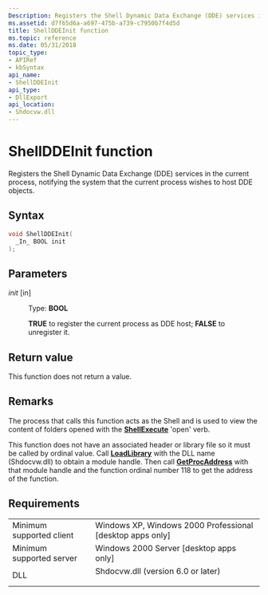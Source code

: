 ```yaml
---
Description: Registers the Shell Dynamic Data Exchange (DDE) services in the current process, notifying the system that the current process wishes to host DDE objects.
ms.assetid: d7f65d6a-a697-475b-a739-c7950b7f4d5d
title: ShellDDEInit function
ms.topic: reference
ms.date: 05/31/2018
topic_type: 
- APIRef
- kbSyntax
api_name: 
- ShellDDEInit
api_type: 
- DllExport
api_location: 
- Shdocvw.dll
---
```


# ShellDDEInit function

Registers the Shell Dynamic Data Exchange (DDE) services in the current process, notifying the system that the current process wishes to host DDE objects.

## Syntax


```C++
void ShellDDEInit(
  _In_ BOOL init
);
```



## Parameters

<dl> <dt>

*init* \[in\]
</dt> <dd>

Type: **BOOL**

**TRUE** to register the current process as DDE host; **FALSE** to unregister it.

</dd> </dl>

## Return value

This function does not return a value.

## Remarks

The process that calls this function acts as the Shell and is used to view the content of folders opened with the [**ShellExecute**](/windows/desktop/api/Shellapi/nf-shellapi-shellexecutea) 'open' verb.

This function does not have an associated header or library file so it must be called by ordinal value. Call [**LoadLibrary**](https://msdn.microsoft.com/en-us/library/ms684175(v=VS.85).aspx) with the DLL name (Shdocvw.dll) to obtain a module handle. Then call [**GetProcAddress**](https://msdn.microsoft.com/en-us/library/ms683212(v=VS.85).aspx) with that module handle and the function ordinal number 118 to get the address of the function.

## Requirements



|                                     |                                                                                                               |
|-------------------------------------|---------------------------------------------------------------------------------------------------------------|
| Minimum supported client<br/> | Windows XP, Windows 2000 Professional \[desktop apps only\]<br/>                                        |
| Minimum supported server<br/> | Windows 2000 Server \[desktop apps only\]<br/>                                                          |
| DLL<br/>                      | <dl> <dt>Shdocvw.dll (version 6.0 or later)</dt> </dl> |



 

 




